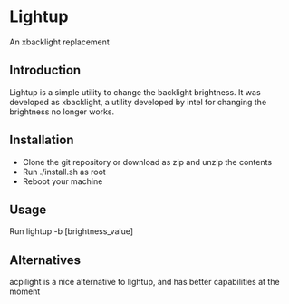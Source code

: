 # Lightup  
An xbacklight replacement

## Introduction
Lightup is a simple utility to change the backlight brightness. It was developed
as xbacklight, a utility developed by intel for changing the brightness no
longer works.

## Installation
- Clone the git repository or download as zip and unzip the contents
- Run ./install.sh as root
- Reboot your machine

## Usage
Run lightup -b [brightness_value] 

## Alternatives
acpilight is a nice alternative to lightup, and has better capabilities at 
the moment
